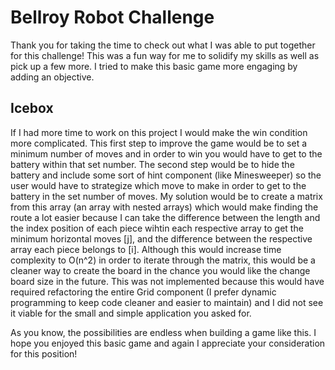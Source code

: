# Bellroy Robot Challenge

Thank you for taking the time to check out what I was able to put together for this challenge! This was a fun way for me to solidify my skills as well as pick up a few more. I tried to make this basic game more engaging by adding an objective.

## Icebox

If I had more time to work on this project I would make the win condition more complicated. This first step to improve the game would be to set a minimum number of moves and in order to win you would have to get to the battery within that set number. The second step would be to hide the battery and include some sort of hint component (like Minesweeper) so the user would have to strategize which move to make in order to get to the battery in the set number of moves. My solution would be to create a matrix from this array (an array with nested arrays) which would make finding the route a lot easier because I can take the difference between the length and the index position of each piece wihtin each respective array to get the minimum horizontal moves [j], and the difference between the respective array each piece belongs to [i]. Although this would increase time complexity to O(n^2) in order to iterate through the matrix, this would be a cleaner way to create the board in the chance you would like the change board size in the future. This was not implemented because this would have required refactoring the entire Grid component (I prefer dynamic programming to keep code cleaner and easier to maintain) and I did not see it viable for the small and simple application you asked for.

As you know, the possibilities are endless when building a game like this. I hope you enjoyed this basic game and again I appreciate your consideration for this position!
